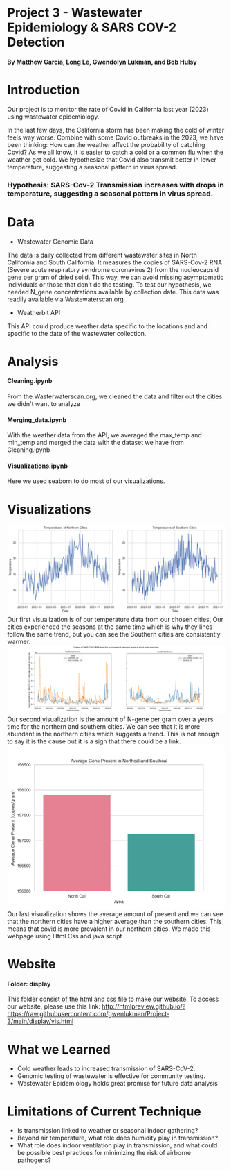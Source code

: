 # Project 3 - Wastewater Epidemiology & SARS COV-2 Detection
#### By Matthew Garcia, Long Le, Gwendolyn Lukman, and Bob Hulsy

# Introduction
Our project is to monitor the rate of Covid in California last year (2023) using wastewater epidemiology. 

In the last few days, the California storm has been making the cold of winter feels way worse. Combine with some Covid outbreaks in the 2023, we have been thinking: How can the weather affect the probability of catching Covid? As we all know, it is easier to catch a cold or a common flu when the weather get cold. We hypothesize that Covid also transmit better in lower temperature, suggesting a seasonal pattern in virus spread. 

### Hypothesis: SARS-Cov-2 Transmission increases with drops in temperature, suggesting a seasonal pattern in virus spread.

# Data
* Wastewater Genomic Data

The data is daily collected from different wastewater sites in North California and South California. It measures the copies of SARS-Cov-2 RNA (Severe acute respiratory syndrome coronavirus 2) from the nucleocapsid gene per gram of dried solid. This way, we can avoid missing asymptomatic individuals or those that don’t do the testing. To test our hypothesis, we needed N_gene concentrations available by collection date. This data was readily available via Wastewaterscan.org

* Weatherbit API

This API could produce weather data specific to the locations and and specific to the date of the wastewater collection.

# Analysis
#### Cleaning.ipynb
From the Wasterwaterscan.org, we cleaned the data and filter out the cities we didn't want to analyze
#### Merging_data.ipynb
With the weather data from the API, we averaged the max_temp and min_temp and merged the data with the dataset we have from Cleaning.ipynb
#### Visualizations.ipynb
Here we used seaborn to do most of our visualizations.


# Visualizations
![image](Image/Temperature.png)
Our first visualization is of our temperature data from our chosen cities, Our cities experienced the seasons at the same time which is why they lines follow the same trend, but you can see the Southern cities are consistently warmer.
![image](Image/Copiesovertime.png)
 Our second visualization is the amount of N-gene per gram over a years time for the northern and southern cities. We can see that it is more abundant in the northern cities which suggests a trend. This is not enough to say it is the cause but it is a sign that there could be a link.
![image](Image/average.png)
Our last visualization shows the average amount of present and we can see that the northern cities have a higher average than the southern cities. This means that covid is more prevalent in our northern cities. We made this webpage using Html Css and java script

# Website
#### Folder: display
This folder consist of the html and css file to make our website. To access our website, please use this link: http://htmlpreview.github.io/?https://raw.githubusercontent.com/gwenlukman/Project-3/main/display/vis.html
# What we Learned
* Cold weather leads to increased transmission of SARS-CoV-2.
* Genomic testing of wastewater is effective for community testing.
* Wastewater Epidemiology holds great promise for future data analysis


# Limitations of Current Technique
* Is transmission linked to weather or seasonal indoor gathering?
* Beyond air temperature, what role does humidity play in transmission?
* What role does indoor ventilation play in transmission, and what could be possible best practices for minimizing the risk of airborne pathogens?

